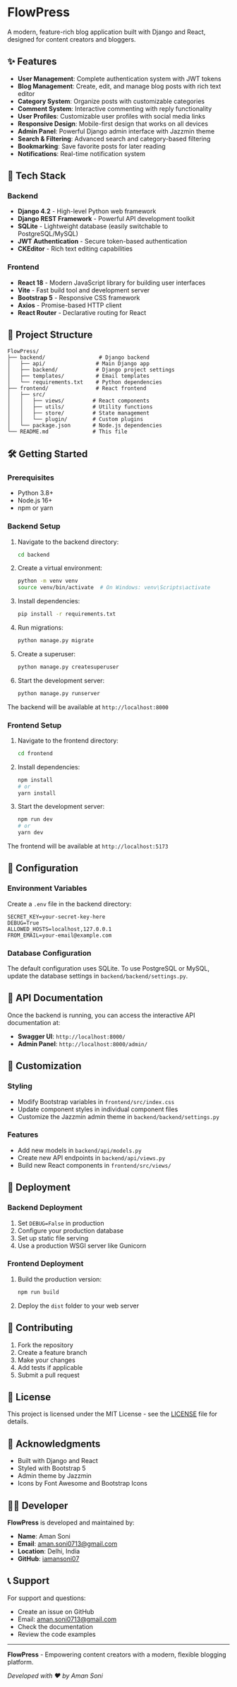 # FlowPress

A modern, feature-rich blog application built with Django and React, designed for content creators and bloggers.

## ✨ Features

- **User Management**: Complete authentication system with JWT tokens
- **Blog Management**: Create, edit, and manage blog posts with rich text editor
- **Category System**: Organize posts with customizable categories
- **Comment System**: Interactive commenting with reply functionality
- **User Profiles**: Customizable user profiles with social media links
- **Responsive Design**: Mobile-first design that works on all devices
- **Admin Panel**: Powerful Django admin interface with Jazzmin theme
- **Search & Filtering**: Advanced search and category-based filtering
- **Bookmarking**: Save favorite posts for later reading
- **Notifications**: Real-time notification system

## 🚀 Tech Stack

### Backend
- **Django 4.2** - High-level Python web framework
- **Django REST Framework** - Powerful API development toolkit
- **SQLite** - Lightweight database (easily switchable to PostgreSQL/MySQL)
- **JWT Authentication** - Secure token-based authentication
- **CKEditor** - Rich text editing capabilities

### Frontend
- **React 18** - Modern JavaScript library for building user interfaces
- **Vite** - Fast build tool and development server
- **Bootstrap 5** - Responsive CSS framework
- **Axios** - Promise-based HTTP client
- **React Router** - Declarative routing for React

## 📁 Project Structure

```
FlowPress/
├── backend/                 # Django backend
│   ├── api/                # Main Django app
│   ├── backend/            # Django project settings
│   ├── templates/          # Email templates
│   └── requirements.txt    # Python dependencies
├── frontend/               # React frontend
│   ├── src/
│   │   ├── views/         # React components
│   │   ├── utils/         # Utility functions
│   │   ├── store/         # State management
│   │   └── plugin/        # Custom plugins
│   └── package.json       # Node.js dependencies
└── README.md              # This file
```

## 🛠️ Getting Started

### Prerequisites
- Python 3.8+
- Node.js 16+
- npm or yarn

### Backend Setup
1. Navigate to the backend directory:
   ```bash
   cd backend
   ```

2. Create a virtual environment:
   ```bash
   python -m venv venv
   source venv/bin/activate  # On Windows: venv\Scripts\activate
   ```

3. Install dependencies:
   ```bash
   pip install -r requirements.txt
   ```

4. Run migrations:
   ```bash
   python manage.py migrate
   ```

5. Create a superuser:
   ```bash
   python manage.py createsuperuser
   ```

6. Start the development server:
   ```bash
   python manage.py runserver
   ```

The backend will be available at `http://localhost:8000`

### Frontend Setup
1. Navigate to the frontend directory:
   ```bash
   cd frontend
   ```

2. Install dependencies:
   ```bash
   npm install
   # or
   yarn install
   ```

3. Start the development server:
   ```bash
   npm run dev
   # or
   yarn dev
   ```

The frontend will be available at `http://localhost:5173`

## 🔧 Configuration

### Environment Variables
Create a `.env` file in the backend directory:
```env
SECRET_KEY=your-secret-key-here
DEBUG=True
ALLOWED_HOSTS=localhost,127.0.0.1
FROM_EMAIL=your-email@example.com
```

### Database Configuration
The default configuration uses SQLite. To use PostgreSQL or MySQL, update the database settings in `backend/backend/settings.py`.

## 📱 API Documentation

Once the backend is running, you can access the interactive API documentation at:
- **Swagger UI**: `http://localhost:8000/`
- **Admin Panel**: `http://localhost:8000/admin/`

## 🎨 Customization

### Styling
- Modify Bootstrap variables in `frontend/src/index.css`
- Update component styles in individual component files
- Customize the Jazzmin admin theme in `backend/backend/settings.py`

### Features
- Add new models in `backend/api/models.py`
- Create new API endpoints in `backend/api/views.py`
- Build new React components in `frontend/src/views/`

## 🚀 Deployment

### Backend Deployment
1. Set `DEBUG=False` in production
2. Configure your production database
3. Set up static file serving
4. Use a production WSGI server like Gunicorn

### Frontend Deployment
1. Build the production version:
   ```bash
   npm run build
   ```
2. Deploy the `dist` folder to your web server

## 🤝 Contributing

1. Fork the repository
2. Create a feature branch
3. Make your changes
4. Add tests if applicable
5. Submit a pull request

## 📄 License

This project is licensed under the MIT License - see the [LICENSE](LICENSE) file for details.

## 🙏 Acknowledgments

- Built with Django and React
- Styled with Bootstrap 5
- Admin theme by Jazzmin
- Icons by Font Awesome and Bootstrap Icons

## 👨‍💻 Developer

**FlowPress** is developed and maintained by:

- **Name**: Aman Soni
- **Email**: [aman.soni0713@gmail.com](mailto:aman.soni0713@gmail.com)
- **Location**: Delhi, India
- **GitHub**: [iamansoni07](https://github.com/iamansoni07)

## 📞 Support

For support and questions:
- Create an issue on GitHub
- Email: [aman.soni0713@gmail.com](mailto:aman.soni0713@gmail.com)
- Check the documentation
- Review the code examples

---

**FlowPress** - Empowering content creators with a modern, flexible blogging platform.

*Developed with ❤️ by Aman Soni*
